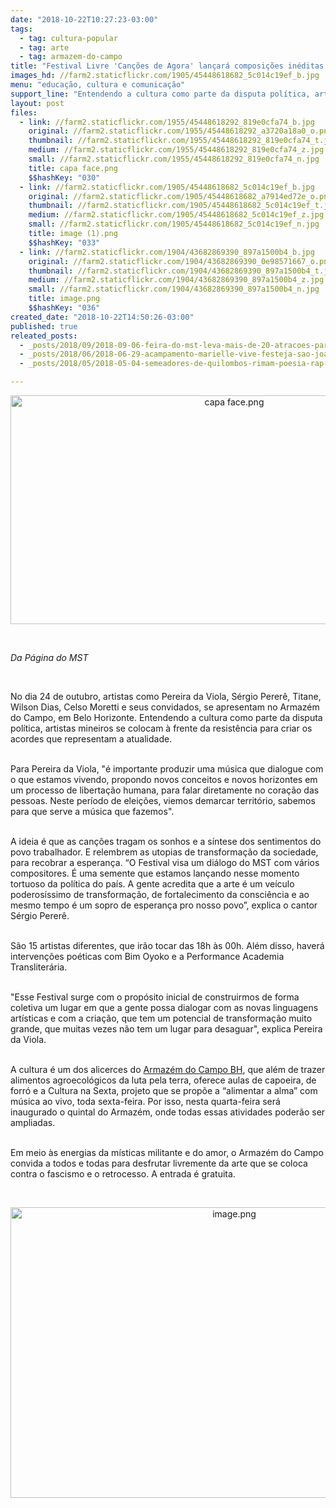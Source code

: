 ```yaml
---
date: "2018-10-22T10:27:23-03:00"
tags:
  - tag: cultura-popular
  - tag: arte
  - tag: armazem-do-campo
title: "Festival Livre 'Canções de Agora' lançará composições inéditas em celebração à democracia"
images_hd: //farm2.staticflickr.com/1905/45448618682_5c014c19ef_b.jpg
menu: "educação, cultura e comunicação"
support_line: "Entendendo a cultura como parte da disputa política, artistas mineiros se colocam à frente da resistência para criar os acordes que representam a atualidade\n\n"
layout: post
files:
  - link: //farm2.staticflickr.com/1955/45448618292_819e0cfa74_b.jpg
    original: //farm2.staticflickr.com/1955/45448618292_a3720a18a0_o.png
    thumbnail: //farm2.staticflickr.com/1955/45448618292_819e0cfa74_t.jpg
    medium: //farm2.staticflickr.com/1955/45448618292_819e0cfa74_z.jpg
    small: //farm2.staticflickr.com/1955/45448618292_819e0cfa74_n.jpg
    title: capa face.png
    $$hashKey: "030"
  - link: //farm2.staticflickr.com/1905/45448618682_5c014c19ef_b.jpg
    original: //farm2.staticflickr.com/1905/45448618682_a7914ed72e_o.png
    thumbnail: //farm2.staticflickr.com/1905/45448618682_5c014c19ef_t.jpg
    medium: //farm2.staticflickr.com/1905/45448618682_5c014c19ef_z.jpg
    small: //farm2.staticflickr.com/1905/45448618682_5c014c19ef_n.jpg
    title: image (1).png
    $$hashKey: "033"
  - link: //farm2.staticflickr.com/1904/43682869390_897a1500b4_b.jpg
    original: //farm2.staticflickr.com/1904/43682869390_0e98571667_o.png
    thumbnail: //farm2.staticflickr.com/1904/43682869390_897a1500b4_t.jpg
    medium: //farm2.staticflickr.com/1904/43682869390_897a1500b4_z.jpg
    small: //farm2.staticflickr.com/1904/43682869390_897a1500b4_n.jpg
    title: image.png
    $$hashKey: "036"
created_date: "2018-10-22T14:50:26-03:00"
published: true
releated_posts:
  - _posts/2018/09/2018-09-06-feira-do-mst-leva-mais-de-20-atracoes-para-maceio.md
  - _posts/2018/06/2018-06-29-acampamento-marielle-vive-festeja-sao-joao-com-um-grande-arraia-de-luta.md
  - _posts/2018/05/2018-05-04-semeadores-de-quilombos-rimam-poesia-rap-e-repente-na-feira-do-mst.md

---
```

<p style="text-align:center"><img alt="capa face.png" height="366" src="//farm2.staticflickr.com/1955/45448618292_819e0cfa74_b.jpg" width="700" /></p>

<p>&nbsp;</p>

<p><em>Da P&aacute;gina do MST&nbsp;</em></p>

<p>&nbsp;</p>

<p>No dia 24 de outubro, artistas como Pereira da Viola, S&eacute;rgio Perer&ecirc;, Titane, Wilson Dias, Celso Moretti e seus convidados, se apresentam no Armaz&eacute;m do Campo, em Belo Horizonte. Entendendo a cultura como parte da disputa pol&iacute;tica, artistas mineiros se colocam &agrave; frente da resist&ecirc;ncia para criar os acordes que representam a atualidade.</p>

<p><br />
Para Pereira da Viola, &quot;&eacute; importante produzir uma m&uacute;sica que dialogue com o que estamos vivendo, propondo novos conceitos e novos horizontes em um processo de liberta&ccedil;&atilde;o humana, para falar diretamente no cora&ccedil;&atilde;o das pessoas. Neste per&iacute;odo de elei&ccedil;&otilde;es, viemos demarcar territ&oacute;rio, sabemos para que serve a m&uacute;sica que fazemos&quot;.&nbsp;</p>

<p><br />
A ideia &eacute; que as can&ccedil;&otilde;es tragam os sonhos e a s&iacute;ntese dos sentimentos do povo trabalhador. E relembrem as utopias de transforma&ccedil;&atilde;o da sociedade, para recobrar a esperan&ccedil;a. &ldquo;O Festival visa um di&aacute;logo do MST com v&aacute;rios compositores. &Eacute; uma semente que estamos lan&ccedil;ando nesse momento tortuoso da pol&iacute;tica do pa&iacute;s. A gente acredita que a arte &eacute; um ve&iacute;culo poderos&iacute;ssimo de transforma&ccedil;&atilde;o, de fortalecimento da consci&ecirc;ncia e ao mesmo tempo &eacute; um sopro de esperan&ccedil;a pro nosso povo&rdquo;, explica o cantor S&eacute;rgio Perer&ecirc;.</p>

<p><br />
S&atilde;o 15 artistas diferentes, que ir&atilde;o tocar das 18h &agrave;s 00h. Al&eacute;m disso, haver&aacute; interven&ccedil;&otilde;es po&eacute;ticas com Bim Oyoko e a Performance Academia Transliter&aacute;ria.</p>

<p><br />
&quot;Esse Festival surge com o prop&oacute;sito inicial de construirmos de forma coletiva um lugar em que a gente possa dialogar com as novas linguagens art&iacute;sticas e com a cria&ccedil;&atilde;o, que tem um potencial de transforma&ccedil;&atilde;o muito grande, que muitas vezes n&atilde;o tem um lugar para desaguar&quot;, explica Pereira da Viola.</p>

<p><br />
A cultura &eacute; um dos alicerces do <a href="https://www.facebook.com/amazemdocampobh/">Armaz&eacute;m do Campo BH</a>, que al&eacute;m de trazer alimentos agroecol&oacute;gicos da luta pela terra, oferece aulas de capoeira, de forr&oacute; e a Cultura na Sexta, projeto que se prop&otilde;e a &ldquo;alimentar a alma&rdquo; com m&uacute;sica ao vivo, toda sexta-feira. Por isso, nesta quarta-feira ser&aacute; inaugurado o quintal do Armaz&eacute;m, onde todas essas atividades poder&atilde;o ser ampliadas.</p>

<p><br />
Em meio &agrave;s energias da m&iacute;sticas militante e do amor, o Armaz&eacute;m do Campo convida a todos e todas para desfrutar livremente da arte que se coloca contra o fascismo e o retrocesso. A entrada &eacute; gratuita.</p>

<p>&nbsp;</p>

<p style="text-align:center"><img alt="image.png" height="465" src="//farm2.staticflickr.com/1904/43682869390_897a1500b4_b.jpg" width="700" /></p>
